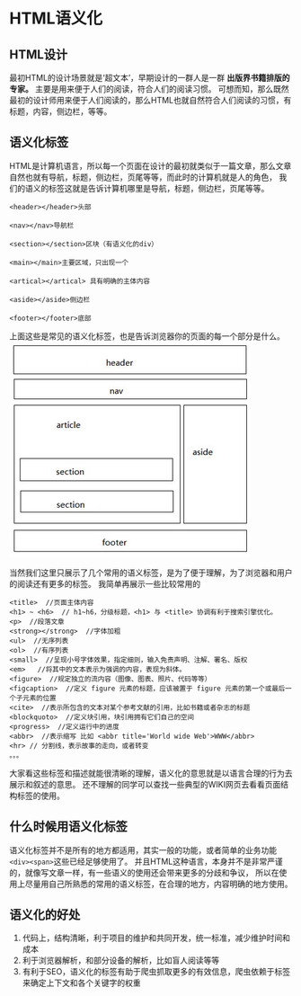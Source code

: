# HTML语义化 
## HTML设计
最初HTML的设计场景就是‘超文本’，早期设计的一群人是一群 **出版界书籍排版的专家。** 主要是用来便于人们的阅读，符合人们的阅读习惯。
可想而知，那么既然最初的设计师用来便于人们阅读的，那么HTML也就自然符合人们阅读的习惯，有标题，内容，侧边栏，等等。

## 语义化标签
HTML是计算机语言，所以每一个页面在设计的最初就类似于一篇文章，那么文章自然也就有导航，标题，侧边栏，页尾等等，而此时的计算机就是人的角色，
我们的语义的标签这就是告诉计算机哪里是导航，标题，侧边栏，页尾等等。
~~~
<header></header>头部

<nav></nav>导航栏

<section></section>区块（有语义化的div）

<main></main>主要区域，只出现一个

<artical></artical> 具有明确的主体内容

<aside></aside>侧边栏

<footer></footer>底部
~~~
上面这些是常见的语义化标签，也是告诉浏览器你的页面的每一个部分是什么。
![Alt text](../../.vuepress/img/HTMLYI.jpg)

当然我们这里只展示了几个常用的语义标签，是为了便于理解，为了浏览器和用户的阅读还有更多的标签。
我简单再展示一些比较常用的
~~~
<title>  //页面主体内容
<h1> ~ <h6>  // h1~h6，分级标题，<h1> 与 <title> 协调有利于搜索引擎优化。
<p>  //段落文章
<strong></strong>  //字体加粗
<ul>  //无序列表
<ol>  //有序列表
<small>  //呈现小号字体效果，指定细则，输入免责声明、注解、署名、版权
<em>   //将其中的文本表示为强调的内容，表现为斜体。
<figure>  //规定独立的流内容（图像、图表、照片、代码等等）
<figcaption>  //定义 figure 元素的标题，应该被置于 figure 元素的第一个或最后一个子元素的位置
<cite>  //表示所包含的文本对某个参考文献的引用，比如书籍或者杂志的标题
<blockquoto>  //定义块引用，块引用拥有它们自己的空间
<progress>  //定义运行中的进度
<abbr>  //表示缩写 比如 <abbr title='World wide Web'>WWW</abbr>
<hr> // 分割线，表示故事的走向，或者转变
。。。
~~~
大家看这些标签和描述就能很清晰的理解，语义化的意思就是以语言合理的行为去展示和叙述的意思。
还不理解的同学可以查找一些典型的WIKI网页去看看页面结构标签的使用。


## 什么时候用语义化标签
语义化标签并不是所有的地方都适用，其实一般的功能，或者简单的业务功能`<div><span>`这些已经足够使用了。
并且HTML这种语言，本身并不是非常严谨的，就像写文章一样，有一些语义的使用还会带来更多的分歧和争议，
所以在使用上尽量用自己所熟悉的常用的语义标签，在合理的地方，内容明确的地方使用。

## 语义化的好处
1. 代码上，结构清晰，利于项目的维护和共同开发，统一标准，减少维护时间和成本
2. 利于浏览器解析，和部分设备的解析，比如盲人阅读等等
3. 有利于SEO，语义化的标签有助于爬虫抓取更多的有效信息，爬虫依赖于标签来确定上下文和各个关键字的权重

	